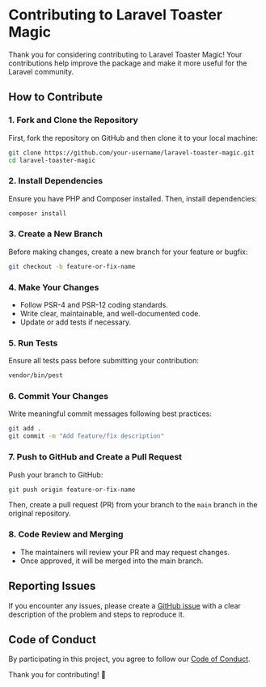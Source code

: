 # Contributing to Laravel Toaster Magic

Thank you for considering contributing to Laravel Toaster Magic! Your contributions help improve the package and make it more useful for the Laravel community.

## How to Contribute

### 1. Fork and Clone the Repository
First, fork the repository on GitHub and then clone it to your local machine:
```sh
git clone https://github.com/your-username/laravel-toaster-magic.git
cd laravel-toaster-magic
```

### 2. Install Dependencies
Ensure you have PHP and Composer installed. Then, install dependencies:
```sh
composer install
```

### 3. Create a New Branch
Before making changes, create a new branch for your feature or bugfix:
```sh
git checkout -b feature-or-fix-name
```

### 4. Make Your Changes
- Follow PSR-4 and PSR-12 coding standards.
- Write clear, maintainable, and well-documented code.
- Update or add tests if necessary.

### 5. Run Tests
Ensure all tests pass before submitting your contribution:
```sh
vendor/bin/pest
```

### 6. Commit Your Changes
Write meaningful commit messages following best practices:
```sh
git add .
git commit -m "Add feature/fix description"
```

### 7. Push to GitHub and Create a Pull Request
Push your branch to GitHub:
```sh
git push origin feature-or-fix-name
```
Then, create a pull request (PR) from your branch to the `main` branch in the original repository.

### 8. Code Review and Merging
- The maintainers will review your PR and may request changes.
- Once approved, it will be merged into the main branch.

## Reporting Issues
If you encounter any issues, please create a [GitHub issue](https://github.com/devrabiul/laravel-toaster-magic/issues) with a clear description of the problem and steps to reproduce it.

## Code of Conduct
By participating in this project, you agree to follow our [Code of Conduct](CODE_OF_CONDUCT.md).

Thank you for contributing! 🚀

